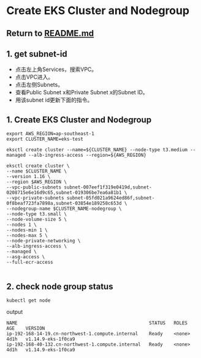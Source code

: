 # Create EKS Cluster and Nodegroup

## Return to [README.md](README.md)

## 1. get subnet-id
- 点击左上角Services，搜索VPC。
- 点击VPC进入。
- 点击左侧Subnets。
- 查看Public Subnet x和Private Subnet x的Subnet ID。
- 用该subnet id更新下面的指令。

## 1. Create EKS Cluster and Nodegroup
```
export AWS_REGION=ap-southeast-1
export CLUSTER_NAME=eks-test

eksctl create cluster --name=${CLUSTER_NAME} --node-type t3.medium --managed --alb-ingress-access --region=${AWS_REGION}

eksctl create cluster \
--name $CLUSTER_NAME \
--version 1.16 \
--region $AWS_REGION \
--vpc-public-subnets subnet-007eef1f319e0419d,subnet-0208715e6e16d9c65,subnet-019306be7ea6a81b1 \
--vpc-private-subnets subnet-05fd021a9624ed86f,subnet-0f8beaf723fa7898a,subnet-03854e189258c653d \
--nodegroup-name $CLUSTER_NAME-nodegroup \
--node-type t3.small \
--node-volume-size 5 \
--nodes 1 \
--nodes-min 1 \
--nodes-max 5 \
--node-private-networking \
--alb-ingress-access \
--managed \
--asg-access \
--full-ecr-access


```
## 2. check node group status
```
kubectl get node
```
output
```
NAME                                                STATUS   ROLES    AGE    VERSION
ip-192-168-14-19.cn-northwest-1.compute.internal    Ready    <none>   4d1h   v1.14.9-eks-1f0ca9
ip-192-168-40-132.cn-northwest-1.compute.internal   Ready    <none>   4d1h   v1.14.9-eks-1f0ca9
```
